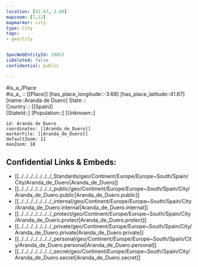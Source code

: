 ```yaml
---
location: [41.67,-3.68] 
mapzoom: [7,12] 
mapmarker: city 
type: City
tags:
- geo/City


SpocWebEntityId: 28853
isDeleted: false
confidential: public

---
```

#is_a_/Place  
#is_a_ :: [[Place]] 
[has_place_longitude::-3.68] 
[has_place_latitude::41.67] 
[name::Aranda de Duero] 
State ::  
Country :: [[Spain]]  
[StateId::] 
[Population::] 
[Unknown::] 


```leaflet
id: Aranda de Duero
coordinates: [[Aranda_de_Duero]] 
markerFile: [[Aranda_de_Duero]] 
defaultZoom: 11 
maxZoom: 18
```


## Confidential Links & Embeds: 
- [[../../../../../../../_Standards/geo/Continent/Europe/Europe~South/Spain/City/Aranda_de_Duero|Aranda_de_Duero]] 
- [[../../../../../../../_public/geo/Continent/Europe/Europe~South/Spain/City/Aranda_de_Duero.public|Aranda_de_Duero.public]] 
- [[../../../../../../../_internal/geo/Continent/Europe/Europe~South/Spain/City/Aranda_de_Duero.internal|Aranda_de_Duero.internal]] 
- [[../../../../../../../_protect/geo/Continent/Europe/Europe~South/Spain/City/Aranda_de_Duero.protect|Aranda_de_Duero.protect]] 
- [[../../../../../../../_private/geo/Continent/Europe/Europe~South/Spain/City/Aranda_de_Duero.private|Aranda_de_Duero.private]] 
- [[../../../../../../../_personal/geo/Continent/Europe/Europe~South/Spain/City/Aranda_de_Duero.personal|Aranda_de_Duero.personal]] 
- [[../../../../../../../_secret/geo/Continent/Europe/Europe~South/Spain/City/Aranda_de_Duero.secret|Aranda_de_Duero.secret]] 
